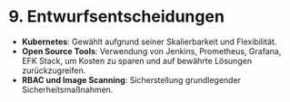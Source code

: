 # 9. Entwurfsentscheidungen

- **Kubernetes**: Gewählt aufgrund seiner Skalierbarkeit und Flexibilität.
- **Open Source Tools**: Verwendung von Jenkins, Prometheus, Grafana, EFK Stack, um Kosten zu sparen und auf bewährte Lösungen zurückzugreifen.
- **RBAC und Image Scanning**: Sicherstellung grundlegender Sicherheitsmaßnahmen.